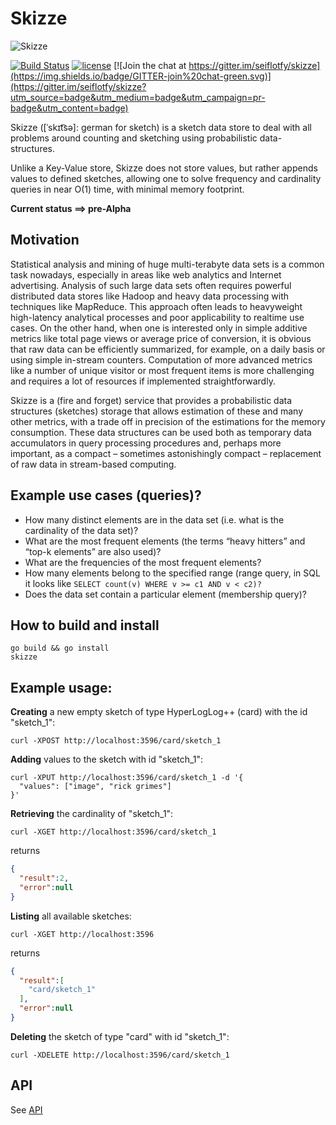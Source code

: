 # Skizze
![Skizze](http://i.imgur.com/lfkofYU.png)

[![Build Status](https://travis-ci.org/seiflotfy/skizze.svg?branch=master)](https://travis-ci.org/seiflotfy/skizze) [![license](http://img.shields.io/badge/license-Apache-blue.svg)](https://raw.githubusercontent.com/seiflotfy/skizze/master/LICENSE) [![Join the chat at https://gitter.im/seiflotfy/skizze](https://img.shields.io/badge/GITTER-join%20chat-green.svg)](https://gitter.im/seiflotfy/skizze?utm_source=badge&utm_medium=badge&utm_campaign=pr-badge&utm_content=badge)

Skizze ([ˈskɪt͡sə]: german for sketch) is a sketch data store to deal with all problems around counting and sketching using probabilistic data-structures.

Unlike a Key-Value store, Skizze does not store values, but rather appends values to defined sketches, allowing one to solve frequency and cardinality queries in near O(1) time, with minimal memory footprint.

<b> Current status ==> pre-Alpha </b>

## Motivation

Statistical analysis and mining of huge multi-terabyte data sets is a common task nowadays, especially in areas like web analytics and Internet advertising. Analysis of such large data sets often requires powerful distributed data stores like Hadoop and heavy data processing with techniques like MapReduce. This approach often leads to heavyweight high-latency analytical processes and poor applicability to realtime use cases. On the other hand, when one is interested only in simple additive metrics like total page views or average price of conversion, it is obvious that raw data can be efficiently summarized, for example, on a daily basis or using simple in-stream counters.  Computation of more advanced metrics like a number of unique visitor or most frequent items is more challenging and requires a lot of resources if implemented straightforwardly.

Skizze is a (fire and forget) service that provides a probabilistic data structures (sketches) storage that allows estimation of these and many other metrics, with a trade off in precision of the estimations for the memory consumption. These data structures can be used both as temporary data accumulators in query processing procedures and, perhaps more important, as a compact – sometimes astonishingly compact – replacement of raw data in stream-based computing.

## Example use cases (queries)?
* How many distinct elements are in the data set (i.e. what is the cardinality of the data set)?
* What are the most frequent elements (the terms “heavy hitters” and “top-k elements” are also used)?
* What are the frequencies of the most frequent elements?
* How many elements belong to the specified range (range query, in SQL it looks like `SELECT count(v) WHERE v >= c1 AND v < c2)?`
* Does the data set contain a particular element (membership query)?

## How to build and install

```
go build && go install
skizze
```

## Example usage:

**Creating** a new empty sketch of type HyperLogLog++ (card) with the id "sketch_1":
```{r, engine='bash', count_lines}
curl -XPOST http://localhost:3596/card/sketch_1
```


**Adding** values to the sketch with id "sketch_1":
```{r, engine='bash', count_lines}
curl -XPUT http://localhost:3596/card/sketch_1 -d '{
  "values": ["image", "rick grimes"]
}'
```


**Retrieving** the cardinality of "sketch_1":
```{r, engine='bash', count_lines}
curl -XGET http://localhost:3596/card/sketch_1
```
returns
```json
{
  "result":2,
  "error":null
}
```

**Listing** all available sketches:
```{r, engine='bash', count_lines}
curl -XGET http://localhost:3596
```
returns
```json
{
  "result":[
    "card/sketch_1"
  ],
  "error":null
}
```

**Deleting** the sketch of type "card" with id "sketch_1":
```{r, engine='bash', count_lines}
curl -XDELETE http://localhost:3596/card/sketch_1
```


## API

See [API](docs/API.md)
